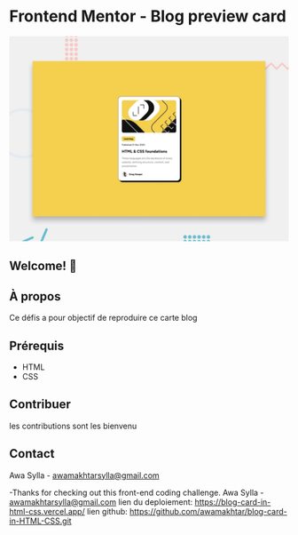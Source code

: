 # Frontend Mentor - Blog preview card

![Design preview for the Blog preview card coding challenge](./preview.jpg)

## Welcome! 👋
## À propos
 Ce défis a pour objectif de reproduire ce carte blog
 ## Prérequis
 - HTML
 - CSS
 ## Contribuer
 les contributions sont les bienvenu
 ## Contact
 Awa Sylla - awamakhtarsylla@gmail.com

-Thanks for checking out this front-end coding challenge.
Awa Sylla - awamakhtarsylla@gmail.com
lien du deploiement: https://blog-card-in-html-css.vercel.app/
lien github: https://github.com/awamakhtar/blog-card-in-HTML-CSS.git

